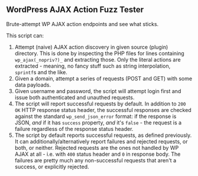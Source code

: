 WordPress AJAX Action Fuzz Tester
---------------------------------

Brute-attempt WP AJAX action endpoints and see what sticks.

This script can:

1) Attempt (naive) AJAX action discovery in given source (plugin) directory. This is done by inspecting the PHP files for lines containing `wp_ajax(_nopriv?)_` and extracting those. Only the literal actions are extracted - meaning, no fancy stuff such as string interpolation, `sprintf`s and the like.
2) Given a domain, attempt a series of requests (POST and GET) with some data payloads.
3) Given username and password, the script will attempt login first and issue both authenticated and unauthed requests.
4) The script will report successful requests by default. In addition to `200 OK` HTTP response status header, the successful responses are checked against the standard `wp_send_json_error` format: if the response is JSON, _and_ if it has `success` property, _and_ it's `false` - the request is a failure regardless of the response status header.
6) The script by default reports successful requests, as defined previously. It can additionally/alternatively report failures and rejected requests, or both, or neither. Rejected requests are the ones not handled by WP AJAX at all - i.e. with `400` status header and `0` in response body. The failures are pretty much any non-successful requests that aren't a success, or explicitly rejected.
